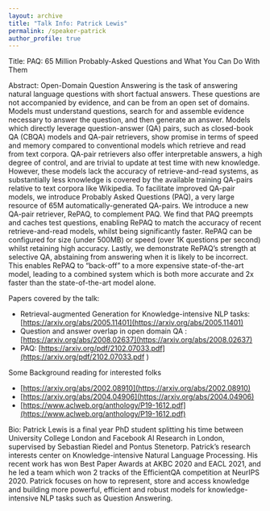 ```yaml
---
layout: archive
title: "Talk Info: Patrick Lewis"
permalink: /speaker-patrick
author_profile: true
---
```


Title:
PAQ: 65 Million Probably-Asked Questions and What You Can Do With Them

Abstract:
Open-Domain Question Answering is the task of answering natural language questions with short factual answers. These questions are not accompanied by evidence, and can be from an open set of domains. Models must understand questions, search for and assemble evidence necessary to answer the question, and then generate an answer.
Models which directly leverage question-answer (QA) pairs, such as closed-book QA (CBQA) models and QA-pair retrievers, show promise in terms of speed and memory compared to conventional models which retrieve and read from text corpora. QA-pair retrievers also offer interpretable answers, a high degree of control, and are trivial to update at test time with new knowledge. However, these models lack the accuracy of retrieve-and-read systems, as substantially less knowledge is covered by the available training QA-pairs relative to text corpora like Wikipedia. To facilitate improved QA-pair models, we introduce Probably Asked Questions (PAQ), a very large resource of 65M automatically-generated QA-pairs. We introduce a new QA-pair retriever, RePAQ, to complement PAQ. We find that PAQ preempts and caches test questions, enabling RePAQ to match the accuracy of recent retrieve-and-read models, whilst being significantly faster. RePAQ can be configured for size (under 500MB) or speed (over 1K questions per second) whilst retaining high accuracy. Lastly, we demonstrate RePAQ’s strength at selective QA, abstaining from answering when it is likely to be incorrect. This enables RePAQ to “back-off” to a more expensive state-of-the-art model, leading to a combined system which is both more accurate and 2x faster than the state-of-the-art model alone.



Papers covered by the talk: 

- Retrieval-augmented Generation for Knowledge-intensive NLP tasks: [https://arxiv.org/abs/2005.11401](https://arxiv.org/abs/2005.11401)
- Question and answer overlap in open domain QA :[https://arxiv.org/abs/2008.02637](https://arxiv.org/abs/2008.02637)
- PAQ: [https://arxiv.org/pdf/2102.07033.pdf](https://arxiv.org/pdf/2102.07033.pdf )

Some Background reading for interested folks
- [https://arxiv.org/abs/2002.08910](https://arxiv.org/abs/2002.08910)
- [https://arxiv.org/abs/2004.04906](https://arxiv.org/abs/2004.04906)
- [https://www.aclweb.org/anthology/P19-1612.pdf](https://www.aclweb.org/anthology/P19-1612.pdf)





Bio:
Patrick Lewis is a final year PhD student splitting his time between University College London and Facebook AI Research in London, supervised by Sebastian Riedel and Pontus Stenetorp. Patrick’s research interests center on Knowledge-intensive Natural Language Processing. His recent work has won Best Paper Awards at AKBC 2020 and EACL 2021, and he led a team which won 2 tracks of the EfficientQA competition at NeurIPS 2020. Patrick focuses on how to represent, store and access knowledge and building more powerful, efficient and robust models for knowledge-intensive NLP tasks such as Question Answering.

